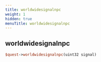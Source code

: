 ```yaml
---
title: worldwidesignalnpc
weight: 1
hidden: true
menuTitle: worldwidesignalnpc
---
```

## worldwidesignalnpc
```perl
$quest->worldwidesignalnpc(uint32 signal)
```